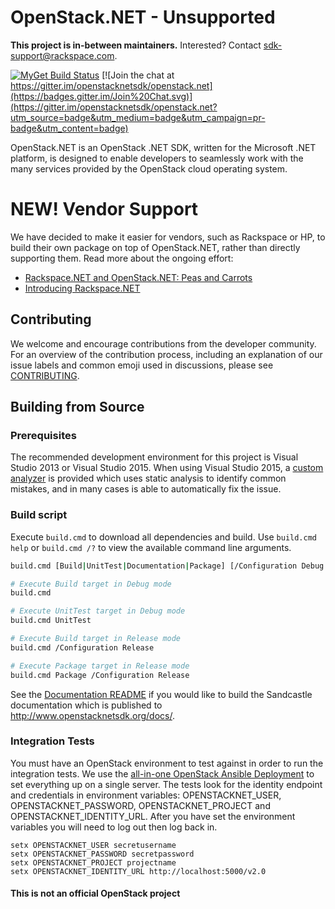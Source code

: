 # OpenStack.NET - Unsupported

**This project is in-between maintainers.** Interested? Contact sdk-support@rackspace.com.

[![MyGet Build Status](https://www.myget.org/BuildSource/Badge/openstacknetsdk?identifier=32094041-4be1-4ba5-9691-beb27c4b8f02)](https://www.myget.org/)
[![Join the chat at https://gitter.im/openstacknetsdk/openstack.net](https://badges.gitter.im/Join%20Chat.svg)](https://gitter.im/openstacknetsdk/openstack.net?utm_source=badge&utm_medium=badge&utm_campaign=pr-badge&utm_content=badge)

OpenStack.NET is an OpenStack .NET SDK, written for the Microsoft .NET platform, is designed to enable developers to seamlessly work with
the many services provided by the OpenStack cloud operating system.

# NEW! Vendor Support
We have decided to make it easier for vendors, such as Rackspace or HP, to build their own package on top of OpenStack.NET, rather than directly supporting them. Read more about the ongoing effort:

* [Rackspace.NET and OpenStack.NET: Peas and Carrots](https://github.com/openstacknetsdk/openstack.net/wiki/Rackspace-and-OpenStack.NET)
* [Introducing Rackspace.NET](https://developer.rackspace.com/blog/2015-introducing-rackspace.net)

## Contributing

We welcome and encourage contributions from the developer community. For an overview of the contribution process,
including an explanation of our issue labels and common emoji used in discussions, please see
[CONTRIBUTING](CONTRIBUTING.md).

## Building from Source

### Prerequisites

The recommended development environment for this project is Visual Studio 2013 or Visual Studio 2015. When using Visual
Studio 2015, a [custom analyzer](https://github.com/openstacknetsdk/OpenStackNetAnalyzers) is provided
which uses static analysis to identify common mistakes, and in many cases is able to automatically fix the issue.

### Build script

Execute `build.cmd` to download all dependencies and build. Use `build.cmd help` or `build.cmd /?` to view the available command line arguments.

```bash
build.cmd [Build|UnitTest|Documentation|Package] [/Configuration Debug|Release]

# Execute Build target in Debug mode
build.cmd

# Execute UnitTest target in Debug mode
build.cmd UnitTest

# Execute Build target in Release mode
build.cmd /Configuration Release

# Execute Package target in Release mode
build.cmd Package /Configuration Release
```

See the [Documentation README](src/Documentation/README.md) if you would like to build the Sandcastle documentation which is published to http://www.openstacknetsdk.org/docs/.

### Integration Tests
You must have an OpenStack environment to test against in order to run the integration tests. We use the [all-in-one OpenStack Ansible Deployment](https://github.com/stackforge/os-ansible-deployment/blob/master/development-stack.rst) to set everything up on a single server. The tests look for the identity endpoint and credentials in environment variables: OPENSTACKNET_USER, OPENSTACKNET_PASSWORD, OPENSTACKNET_PROJECT and OPENSTACKNET_IDENTITY_URL. After you have set the environment variables you will need to log out then log back in.

```batchfile
setx OPENSTACKNET_USER secretusername
setx OPENSTACKNET_PASSWORD secretpassword
setx OPENSTACKNET_PROJECT projectname
setx OPENSTACKNET_IDENTITY_URL http://localhost:5000/v2.0
```

#### This is not an official OpenStack project
